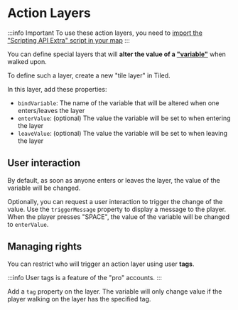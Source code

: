 # Action Layers

:::info Important
To use these action layers, you need to [import the "Scripting API Extra" script in your map](/developer/map-scripting/scripting-api-extra/#importing-the-extended-features)
:::

You can define special layers that will **alter the value of a ["variable"](/developer/map-scripting/references/api-state)**
when walked upon.

To define such a layer, create a new "tile layer" in Tiled.

In this layer, add these properties:

- `bindVariable`: The name of the variable that will be altered when one enters/leaves the layer
- `enterValue`: (optional) The value the variable will be set to when entering the layer
- `leaveValue`: (optional) The value the variable will be set to when leaving the layer

## User interaction

By default, as soon as anyone enters or leaves the layer, the value of the variable will be changed.

Optionally, you can request a user interaction to trigger the change of the value. Use the `triggerMessage` property
to display a message to the player. When the player presses "SPACE", the value of the variable will be changed to `enterValue`.

## Managing rights

You can restrict who will trigger an action layer using user **tags**.

:::info
User tags is a feature of the "pro" accounts.
:::

Add a `tag` property on the layer. The variable will only change value if the player walking on the layer has the specified tag.

